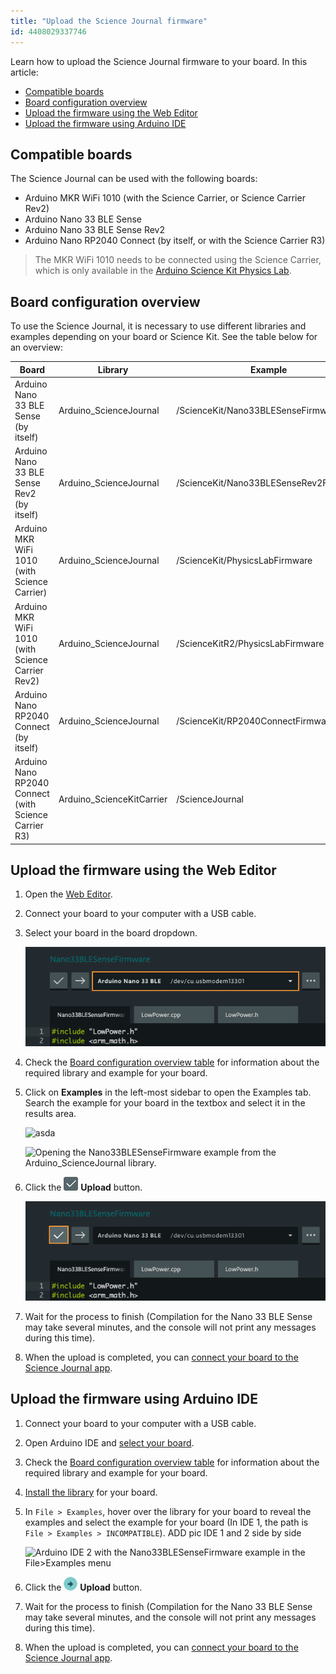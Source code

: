 ```yaml
---
title: "Upload the Science Journal firmware"
id: 4408029337746
---
```


Learn how to upload the Science Journal firmware to your board. In this article:

* [Compatible boards](#compatible-boards)
* [Board configuration overview](#board-configuration)
* [Upload the firmware using the Web Editor](#using-the-web-editor)
* [Upload the firmware using Arduino IDE](#using-arduino-ide)

<a id="compatible-boards"></a>

## Compatible boards

The Science Journal can be used with the following boards:

* Arduino MKR WiFi 1010 (with the Science Carrier, or Science Carrier Rev2)
* Arduino Nano 33 BLE Sense
* Arduino Nano 33 BLE Sense Rev2
* Arduino Nano RP2040 Connect (by itself, or with the Science Carrier R3)

>The MKR WiFi 1010 needs to be connected using the Science Carrier, which is only available in the [Arduino Science Kit Physics Lab](https://store.arduino.cc/products/arduino-science-kit-physics-lab).

<a id="board-configuration"></a>

## Board configuration overview

To use the Science Journal, it is necessary to use different libraries and examples depending on your board or Science Kit. See the table below for an overview:

<table>
  <thead>
    <tr>
      <th>Board</th>
      <th>Library</th>
      <th>Example</th>
    </tr>
  </thead>
  <tbody>
    <tr>
      <td>Arduino Nano 33 BLE Sense (by itself)</td>
      <td>Arduino_ScienceJournal</td>
      <td>/ScienceKit/Nano33BLESenseFirmware</td>
    </tr>
    <tr>
      <td>Arduino Nano 33 BLE Sense Rev2 (by itself)</td>
      <td>Arduino_ScienceJournal</td>
      <td>/ScienceKit/Nano33BLESenseRev2Firmware</td>
    </tr>
    <tr>
      <td>Arduino MKR WiFi 1010 (with Science Carrier)</td>
      <td>Arduino_ScienceJournal</td>
      <td>/ScienceKit/PhysicsLabFirmware</td>
    </tr>
    <tr>
      <td>Arduino MKR WiFi 1010 (with Science Carrier Rev2)</td>
      <td>Arduino_ScienceJournal</td>
      <td>/ScienceKitR2/PhysicsLabFirmware</td>
    </tr>
    <tr>
      <td>Arduino Nano RP2040 Connect (by itself)</td>
      <td>Arduino_ScienceJournal</td>
      <td>/ScienceKit/RP2040ConnectFirmware</td>
    </tr>
    <tr>
      <td>Arduino Nano RP2040 Connect (with Science Carrier R3)</td>
      <td>Arduino_ScienceKitCarrier</td>
      <td>/ScienceJournal</td>
    </tr>
  </tbody>
</table>

<a id="using-the-web-editor"></a>

## Upload the firmware using the Web Editor

1. Open the [Web Editor](https://create.arduino.cc/editor).
2. Connect your board to your computer with a USB cable.
3. Select your board in the board dropdown.

   ![The board dropdown in the Web Editor.](img/web-editor-sj-firmware-board.png)

4. Check the [Board configuration overview  table](#board-configuration) for information about the required library and example for your board.
5. Click on **Examples** in the left-most sidebar to open the Examples tab. Search the example for your board in the textbox and select it in the results area.

    ![asda](web-editor-select-example.png)

    ![Opening the Nano33BLESenseFirmware example from the Arduino_ScienceJournal library.](web-editor-select-example.png)

6. Click the ![Web Editor upload button.](img/symbol_upload-web.png) **Upload** button.

   ![Uploading the sketch in the Web Editor.](img/web-editor-sj-firmware-upload.png)

7. Wait for the process to finish (Compilation for the Nano 33 BLE Sense may take several minutes, and the console will not print any messages during this time).
8. When the upload is completed, you can [connect your board to the Science Journal app](https://support.arduino.cc/hc/en-us/articles/4407749620370).

<a id="using-arduino-ide"></a>

## Upload the firmware using Arduino IDE

1. Connect your board to your computer with a USB cable.
2. Open Arduino IDE and [select your board](https://support.arduino.cc/hc/en-us/articles/4406856349970-Select-board-and-port-in-Arduino-IDE).
3. Check the [Board configuration overview  table](#board-configuration) for information about the required library and example for your board.
4. [Install the library](https://support.arduino.cc/hc/en-us/articles/5145457742236-Add-libraries-to-Arduino-IDE) for your board.
5. In `File > Examples`, hover over the library for your board to reveal the examples and select the example for your board (In IDE 1, the path is `File > Examples > INCOMPATIBLE`). ADD pic IDE 1 and 2 side by side

    ![Arduino IDE 2 with the Nano33BLESenseFirmware example in the File>Examples menu](ide2-select-example-sj.png)

6. Click the ![Upload button](img/symbol_upload.png) **Upload** button.
7. Wait for the process to finish (Compilation for the Nano 33 BLE Sense may take several minutes, and the console will not print any messages during this time).
8. When the upload is completed, you can [connect your board to the Science Journal app](https://support.arduino.cc/hc/en-us/articles/4407749620370).
